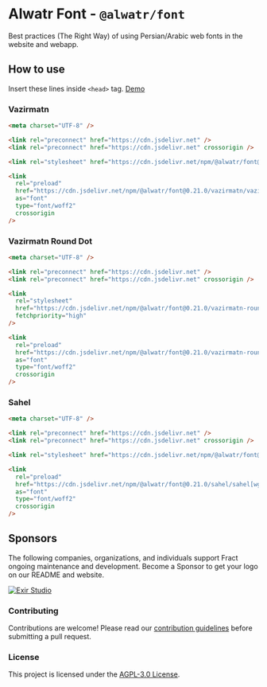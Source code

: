 # Alwatr Font - `@alwatr/font`

Best practices (The Right Way) of using Persian/Arabic web fonts in the website and webapp.

## How to use

Insert these lines inside `<head>` tag.
[Demo](https://output.jsbin.com/zucajut)

### Vazirmatn

```html
<meta charset="UTF-8" />

<link rel="preconnect" href="https://cdn.jsdelivr.net" />
<link rel="preconnect" href="https://cdn.jsdelivr.net" crossorigin />

<link rel="stylesheet" href="https://cdn.jsdelivr.net/npm/@alwatr/font@0.21.0/vazirmatn.min.css" fetchpriority="high" />

<link
  rel="preload"
  href="https://cdn.jsdelivr.net/npm/@alwatr/font@0.21.0/vazirmatn/vazirmatn[wght].woff2"
  as="font"
  type="font/woff2"
  crossorigin
/>
```

### Vazirmatn Round Dot

```html
<meta charset="UTF-8" />

<link rel="preconnect" href="https://cdn.jsdelivr.net" />
<link rel="preconnect" href="https://cdn.jsdelivr.net" crossorigin />

<link
  rel="stylesheet"
  href="https://cdn.jsdelivr.net/npm/@alwatr/font@0.21.0/vazirmatn-roundot.min.css"
  fetchpriority="high"
/>

<link
  rel="preload"
  href="https://cdn.jsdelivr.net/npm/@alwatr/font@0.21.0/vazirmatn-roundot/vazirmatn-roundot[wght].woff2"
  as="font"
  type="font/woff2"
  crossorigin
/>
```

### Sahel

```html
<meta charset="UTF-8" />

<link rel="preconnect" href="https://cdn.jsdelivr.net" />
<link rel="preconnect" href="https://cdn.jsdelivr.net" crossorigin />

<link rel="stylesheet" href="https://cdn.jsdelivr.net/npm/@alwatr/font@0.21.0/sahel.min.css" fetchpriority="high" />

<link
  rel="preload"
  href="https://cdn.jsdelivr.net/npm/@alwatr/font@0.21.0/sahel/sahel[wght].woff2"
  as="font"
  type="font/woff2"
  crossorigin
/>
```

## Sponsors

The following companies, organizations, and individuals support Fract ongoing maintenance and development. Become a Sponsor to get your logo on our README and website.

[![Exir Studio](https://avatars.githubusercontent.com/u/181194967?s=200&v=4)](https://exirstudio.com)

### Contributing

Contributions are welcome! Please read our [contribution guidelines](https://github.com/Alwatr/.github/blob/next/CONTRIBUTING.md) before submitting a pull request.

### License

This project is licensed under the [AGPL-3.0 License](LICENSE).
